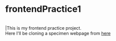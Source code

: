 # frontendPractice1
<br>
|This is my frontend practice project.
<br>
Here I'll be cloning a specimen webpage from <a href = "https://www.frontendpractice.com/projects/abstract" target = ""> here </a>
